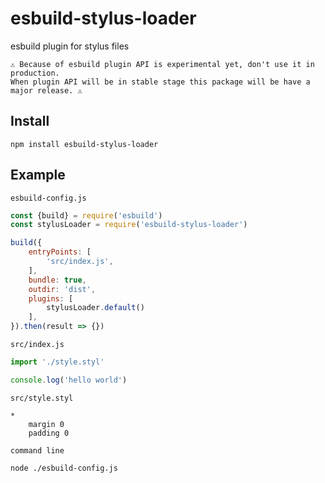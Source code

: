 # esbuild-stylus-loader
esbuild plugin for stylus files

```
⚠️ Because of esbuild plugin API is experimental yet, don't use it in production.
When plugin API will be in stable stage this package will be have a major release. ⚠️
```

## Install
```
npm install esbuild-stylus-loader
```

## Example

`esbuild-config.js`
```js
const {build} = require('esbuild')
const stylusLoader = require('esbuild-stylus-loader')

build({
    entryPoints: [
        'src/index.js',
    ],
    bundle: true,
    outdir: 'dist',
    plugins: [
        stylusLoader.default()
    ],
}).then(result => {})
```

`src/index.js`
```js
import './style.styl'

console.log('hello world')
```

`src/style.styl`
```styl
*
    margin 0
    padding 0
```

`command line`
```sh
node ./esbuild-config.js
```
